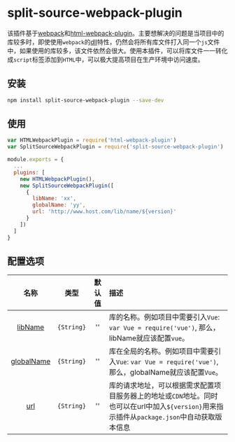 # split-source-webpack-plugin

该插件基于[webpack](https://github.com/webpack/webpack)和[html-webpack-plugin](https://github.com/jantimon/html-webpack-plugin)。主要想解决的问题是当项目中的库较多时，即使使用`webpack`的[dll](https://webpack.js.org/plugins/dll-plugin/)特性，仍然会将所有库文件打入同一个`js`文件中，如果使用的库较多，该文件依然会很大。使用本插件，可以将库文件一一转化成`script`标签添加到`HTML`中，可以极大提高项目在生产环境中访问速度。

## 安装

```bash
npm install split-source-webpack-plugin --save-dev
```

## 使用

```javascript
var HTMLWebpackPlugin = require('html-webpack-plugin')
var SplitSourceWebpackPlugin = require('split-source-webpack-plugin')

module.exports = {
  ...
  plugins: [
    new HTMLWebpackPlugin(),
    new SplitSourceWebpackPlugin([
      {
        libName: 'xx',
        globalName: 'yy',
        url: 'http://www.host.com/lib/name/${version}'
      }
    ])
  ]
}
```

## 配置选项

|名称|类型|默认值|描述|
|:--:|:--:|:-----:|:----------|
|[libName](#)|`{String}`|''|库的名称。例如项目中需要引入`Vue`: `var Vue = require('vue')`, 那么，libName就应该配置`vue`。|
|[globalName](#)|`{String}`|''|库在全局的名称。例如项目中需要引入`Vue`: `var Vue = require('vue')`, 那么，globalName就应该配置`Vue`。|
|[url](#)|`{String}`|''|库的请求地址，可以根据需求配置项目服务器上的地址或`CDN`地址。同时也可以在url中加入`${version}`用来指示插件从`package.json`中自动获取版本信息|
